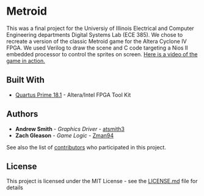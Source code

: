 # Metroid

This was a final project for the Universiy of Illinois Electrical and Computer Engineering departments Digital Systems Lab (ECE 385). We chose to recreate a version of the classic Metroid game for the Altera Cyclone IV FPGA. We used Verilog to draw the scene and C code targeting a Nios II embedded processor to control the sprites on screen. [Here is a video of the game in action.](http://youtube.com)

## Built With

* [Quartus Prime 18.1](http://fpgasoftware.intel.com/18.1/?edition=lite&platform=linux&download_manager=dlm3/) - Altera/Intel FPGA Tool Kit

## Authors

* **Andrew Smith** - *Graphics Driver* - [atsmith3](https://github.com/atsmith3)
* **Zach Gleason** - *Game Logic* - [Zman94](https://github.com/Zman94)

See also the list of [contributors](https://github.com/your/project/contributors) who participated in this project.

## License

This project is licensed under the MIT License - see the [LICENSE.md](LICENSE.md) file for details

